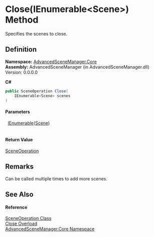 # Close(IEnumerable&lt;Scene&gt;) Method


Specifies the scenes to close.



## Definition
**Namespace:** <a href="N_AdvancedSceneManager_Core.md">AdvancedSceneManager.Core</a>  
**Assembly:** AdvancedSceneManager (in AdvancedSceneManager.dll) Version: 0.0.0.0

**C#**
``` C#
public SceneOperation Close(
	IEnumerable<Scene> scenes
)
```



#### Parameters
<dl><dt>  <a href="https://learn.microsoft.com/dotnet/api/system.collections.generic.ienumerable-1" target="_blank" rel="noopener noreferrer">IEnumerable</a>(<a href="T_AdvancedSceneManager_Models_Scene.md">Scene</a>)</dt><dd> </dd></dl>

#### Return Value
<a href="T_AdvancedSceneManager_Core_SceneOperation.md">SceneOperation</a>

## Remarks
Can be called multiple times to add more scenes.

## See Also


#### Reference
<a href="T_AdvancedSceneManager_Core_SceneOperation.md">SceneOperation Class</a>  
<a href="Overload_AdvancedSceneManager_Core_SceneOperation_Close.md">Close Overload</a>  
<a href="N_AdvancedSceneManager_Core.md">AdvancedSceneManager.Core Namespace</a>  
